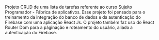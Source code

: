 Projeto CRUD de uma lista de tarefas referente ao curso Sujeito Programador - Fábrica de aplicativos.
Esse projeto foi pensado para o treinamento da integração do banco de dados e da autenticação do Firebase com uma aplicação React Js.
O projeto também faz uso do React Router Dom para a páginação e roteamento do usuário, aliado a autenticação do Firebase.
